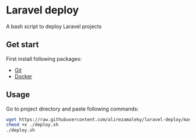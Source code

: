 # Laravel deploy

A bash script to deploy Laravel projects

## Get start

First install following packages:

- [Git](https://github.com/alirezamaleky/handbook/blob/master/Git.md)
- [Docker](https://github.com/alirezamaleky/handbook/blob/master/Docker.md)

## Usage

Go to project directory and paste following commands:

```bash
wget https://raw.githubusercontent.com/alirezamaleky/laravel-deploy/master/deploy.sh
chmod +x ./deploy.sh
./deploy.sh
```
